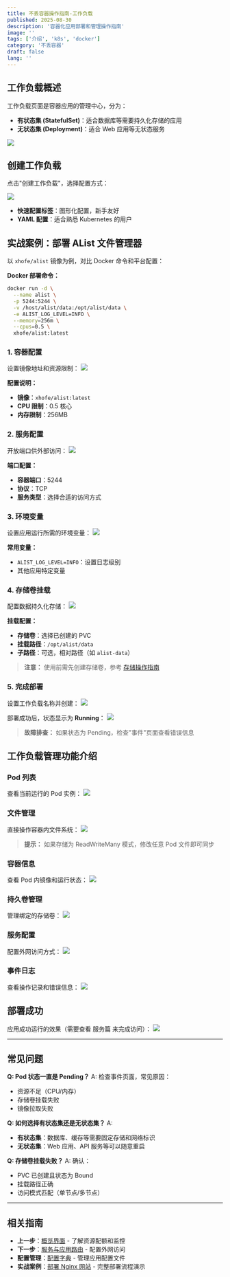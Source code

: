```yaml
---
title: 不丢容器操作指南-工作负载
published: 2025-08-30
description: '容器化应用部署和管理操作指南'
image: ''
tags: ['介绍', 'k8s', 'docker']
category: '不丢容器'
draft: false 
lang: ''
---
```


## 工作负载概述

工作负载页面是容器应用的管理中心，分为：
- **有状态集 (StatefulSet)**：适合数据库等需要持久化存储的应用
- **无状态集 (Deployment)**：适合 Web 应用等无状态服务

![](/tupian/2025-08-30-20-09-49.png)

## 创建工作负载

点击"创建工作负载"，选择配置方式：

![](/tupian/2025-08-30-20-10-54.png)

- **快速配置标签**：图形化配置，新手友好
- **YAML 配置**：适合熟悉 Kubernetes 的用户

## 实战案例：部署 AList 文件管理器

以 `xhofe/alist` 镜像为例，对比 Docker 命令和平台配置：

**Docker 部署命令：**
```bash
docker run -d \
  --name alist \
  -p 5244:5244 \
  -v /host/alist/data:/opt/alist/data \
  -e ALIST_LOG_LEVEL=INFO \
  --memory=256m \
  --cpus=0.5 \
  xhofe/alist:latest
```

### 1. 容器配置

设置镜像地址和资源限制：
![](/tupian/2025-08-30-20-23-24.png)

**配置说明：**
- **镜像**：`xhofe/alist:latest`
- **CPU 限制**：0.5 核心
- **内存限制**：256MB

### 2. 服务配置

开放端口供外部访问：
![](/tupian/2025-08-30-21-25-46.png)

**端口配置：**
- **容器端口**：5244
- **协议**：TCP
- **服务类型**：选择合适的访问方式

### 3. 环境变量

设置应用运行所需的环境变量：
![](/tupian/2025-08-30-21-26-15.png)

**常用变量：**
- `ALIST_LOG_LEVEL=INFO`：设置日志级别
- 其他应用特定变量

### 4. 存储卷挂载

配置数据持久化存储：
![](/tupian/2025-08-30-21-32-05.png)

**挂载配置：**
- **存储卷**：选择已创建的 PVC
- **挂载路径**：`/opt/alist/data`
- **子路径**：可选，相对路径（如 `alist-data`）

> **注意：** 使用前需先创建存储卷，参考 [存储操作指南](/posts/不丢容器操作指南-存储/)

### 5. 完成部署

设置工作负载名称并创建：
![](/tupian/2025-08-30-21-29-40.png)

部署成功后，状态显示为 **Running**：
![](/tupian/2025-08-30-21-43-27.png)

> **故障排查：** 如果状态为 Pending，检查"事件"页面查看错误信息

## 工作负载管理功能介绍

### Pod 列表
查看当前运行的 Pod 实例：
![](/tupian/2025-08-30-21-45-14.png)

### 文件管理
直接操作容器内文件系统：
![](/tupian/2025-08-30-21-46-23.png)

> **提示：** 如果存储为 ReadWriteMany 模式，修改任意 Pod 文件即可同步

### 容器信息
查看 Pod 内镜像和运行状态：
![](/tupian/2025-08-30-21-47-12.png)

### 持久卷管理
管理绑定的存储卷：
![](/tupian/2025-08-30-21-47-38.png)

### 服务配置
配置外网访问方式：
![](/tupian/2025-08-30-21-48-36.png)

### 事件日志
查看操作记录和错误信息：
![](/tupian/2025-08-30-21-49-13.png)

## 部署成功

应用成功运行的效果（需要查看 服务篇 来完成访问）：
![](/tupian/2025-08-30-21-56-28.png)

---

## 常见问题

**Q: Pod 状态一直是 Pending？**
A: 检查事件页面，常见原因：
- 资源不足（CPU/内存）
- 存储卷挂载失败
- 镜像拉取失败

**Q: 如何选择有状态集还是无状态集？**
A: 
- **有状态集**：数据库、缓存等需要固定存储和网络标识
- **无状态集**：Web 应用、API 服务等可以随意重启

**Q: 存储卷挂载失败？**
A: 确认：
- PVC 已创建且状态为 Bound
- 挂载路径正确
- 访问模式匹配（单节点/多节点）

---

## 相关指南

- **上一步**：[概览界面](/posts/不丢容器操作指南-概览/) - 了解资源配额和监控
- **下一步**：[服务与应用路由](/posts/不丢容器操作指南-服务与应用路由/) - 配置外网访问
- **配置管理**：[配置字典](/posts/不丢容器操作指南-配置字典/) - 管理应用配置文件
- **实战案例**：[部署 Nginx 网站](/posts/不丢容器操作指南-部署nginx/) - 完整部署流程演示
